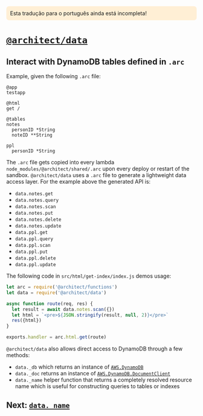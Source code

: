 <div style=background:papayawhip;padding:10px;border-radius:7px;>Esta tradução para o português ainda está incompleta!</div>

# <a id=data href=#data>`@architect/data`</a>

## Interact with DynamoDB tables defined in `.arc`

Example, given the following `.arc` file:

```.arc
@app
testapp

@html
get /

@tables
notes
  personID *String
  noteID **String

ppl
  personID *String
```

The `.arc` file gets copied into every lambda `node_modules/@architect/shared/.arc` upon every deploy or restart of the sandbox. `@architect/data` uses a `.arc` file to generate a lightweight data access layer. For the example above the generated API is:

- `data.notes.get`
- `data.notes.query`
- `data.notes.scan`
- `data.notes.put`
- `data.notes.delete`
- `data.notes.update`
- `data.ppl.get`
- `data.ppl.query`
- `data.ppl.scan`
- `data.ppl.put`
- `data.ppl.delete`
- `data.ppl.update`

The following code in `src/html/get-index/index.js` demos usage:

```javascript
let arc = require('@architect/functions')
let data = require('@architect/data')

async function route(req, res) {
  let result = await data.notes.scan({})
  let html = `<pre>${JSON.stringify(result, null, 2)}</pre>`
  res({html})
}

exports.handler = arc.html.get(route)
```

`@architect/data` also allows direct access to DynamoDB through a few methods:

- `data._db` which returns an instance of [`AWS.DynamoDB`](https://docs.aws.amazon.com/AWSJavaScriptSDK/latest/AWS/DynamoDB.html)
- `data._doc` returns an instance of [`AWS.DynamoDB.DocumentClient`](https://docs.aws.amazon.com/AWSJavaScriptSDK/latest/AWS/DynamoDB/DocumentClient.html)
- `data._name` helper function that returns a completely resolved resource name which is useful for constructing queries to tables or indexes

## Next: [`data._name`](/reference/data-name)
